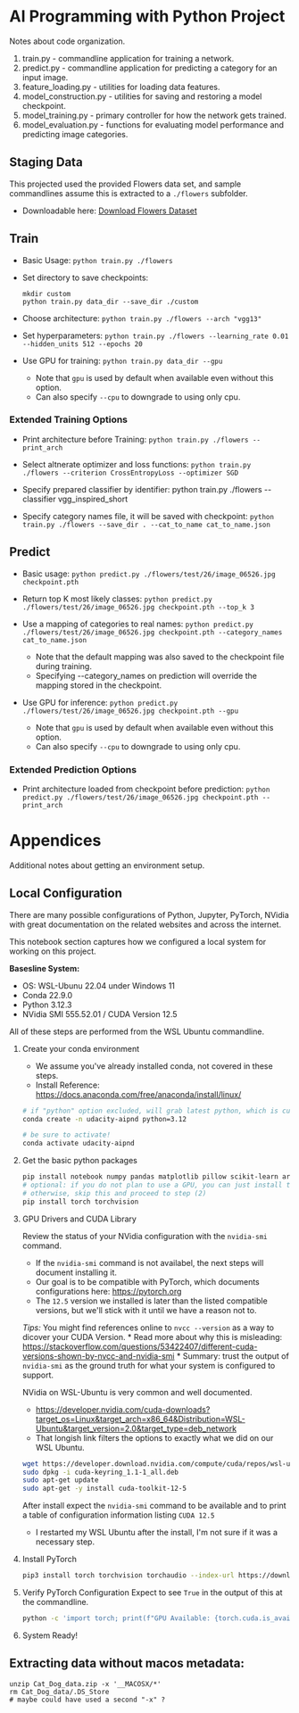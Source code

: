 # AI Programming with Python Project

Notes about code organization.

1. train.py - commandline application for training a network.
1. predict.py - commandline application for predicting a category for an input image.
1. feature_loading.py - utilities for loading data features.
1. model_construction.py - utilities for saving and restoring a model checkpoint.
1. model_training.py - primary controller for how the network gets trained.
1. model_evaluation.py - functions for evaluating model performance and predicting image categories.

## Staging Data

This projected used the provided Flowers data set, and sample commandlines assume this is extracted to a `./flowers` subfolder.
* Downloadable here: [Download Flowers Dataset](https://s3.amazonaws.com/content.udacity-data.com/nd089/flower_data.tar.gz)

## Train

* Basic Usage: `python train.py ./flowers`

* Set directory to save checkpoints: 
    ```
    mkdir custom
    python train.py data_dir --save_dir ./custom
    ```

* Choose architecture: `python train.py ./flowers --arch "vgg13"`

* Set hyperparameters: `python train.py ./flowers --learning_rate 0.01 --hidden_units 512 --epochs 20`

* Use GPU for training: `python train.py data_dir --gpu`
    * Note that `gpu` is used by default when available even without this option.
    * Can also specify `--cpu` to downgrade to using only cpu.

### Extended Training Options

* Print architecture before Training: `python train.py ./flowers --print_arch`

* Select altnerate optimizer and loss functions: `python train.py ./flowers --criterion CrossEntropyLoss --optimizer SGD`

* Specify prepared classifier by identifier: python train.py ./flowers --classifier vgg_inspired_short

* Specify category names file, it will be saved with checkpoint: `python train.py ./flowers --save_dir . --cat_to_name cat_to_name.json`

## Predict

* Basic usage: `python predict.py ./flowers/test/26/image_06526.jpg checkpoint.pth`

* Return top K most likely classes: `python predict.py ./flowers/test/26/image_06526.jpg checkpoint.pth --top_k 3`

* Use a mapping of categories to real names: `python predict.py ./flowers/test/26/image_06526.jpg checkpoint.pth --category_names cat_to_name.json`
    * Note that the default mapping was also saved to the checkpoint file during training.
    * Specifying --category_names on prediction will override the mapping stored in the checkpoint.

* Use GPU for inference: `python predict.py ./flowers/test/26/image_06526.jpg checkpoint.pth --gpu`
    * Note that `gpu` is used by default when available even without this option.
    * Can also specify `--cpu` to downgrade to using only cpu.

### Extended Prediction Options

* Print architecture loaded from checkpoint before prediction: `python predict.py ./flowers/test/26/image_06526.jpg checkpoint.pth --print_arch`

# Appendices

Additional notes about getting an environment setup.

## Local Configuration

There are many possible configurations of Python, Jupyter, PyTorch, NVidia with great documentation on the related websites and across the internet.

This notebook section captures how we configured a local system for working on this project.

**Basesline System:** 
* OS: WSL-Ubunu 22.04 under Windows 11
* Conda 22.9.0
* Python 3.12.3
* NVidia SMI 555.52.01 / CUDA Version 12.5

All of these steps are performed from the WSL Ubuntu commandline.

1. Create your conda environment
    * We assume you've already installed conda, not covered in these steps.
    * Install Reference: https://docs.anaconda.com/free/anaconda/install/linux/
    
    ```bash
    # if "python" option excluded, will grab latest python, which is currently also 3.12
    conda create -n udacity-aipnd python=3.12

    # be sure to activate!
    conda activate udacity-aipnd
    ```


2. Get the basic python packages
    ```bash
    pip install notebook numpy pandas matplotlib pillow scikit-learn argparse
    # optional: if you do not plan to use a GPU, you can just install torch and torchvision like this and stop here.
    # otherwise, skip this and proceed to step (2)
    pip install torch torchvision
    ```


3. GPU Drivers and CUDA Library

    Review the status of your NVidia configuration with the `nvidia-smi` command.
    * If the `nvidia-smi` command is not availabel, the next steps will document installing it.
    * Our goal is to be compatible with PyTorch, which documents configurations here: https://pytorch.org
    * The `12.5` version we installed is later than the listed compatible versions, but we'll stick with it until we have a reason not to.
    
    *Tips:* You might find references online to `nvcc --version` as a way to dicover your CUDA Version.
        * Read more about why this is misleading: https://stackoverflow.com/questions/53422407/different-cuda-versions-shown-by-nvcc-and-nvidia-smi
        * Summary: trust the output of `nvidia-smi` as the ground truth for what your system is configured to support.

    NVidia on WSL-Ubuntu is very common and well documented.
    * https://developer.nvidia.com/cuda-downloads?target_os=Linux&target_arch=x86_64&Distribution=WSL-Ubuntu&target_version=2.0&target_type=deb_network
    * That longish link filters the options to exactly what we did on our WSL Ubuntu.

    ```bash
    wget https://developer.download.nvidia.com/compute/cuda/repos/wsl-ubuntu/x86_64/cuda-keyring_1.1-1_all.deb
    sudo dpkg -i cuda-keyring_1.1-1_all.deb
    sudo apt-get update
    sudo apt-get -y install cuda-toolkit-12-5
    ```

    After install expect the `nvidia-smi` command to be available and to print a table of configuration information listing `CUDA 12.5`
    * I restarted my WSL Ubuntu after the install, I'm not sure if it was a necessary step.


4. Install PyTorch
    ```bash
    pip3 install torch torchvision torchaudio --index-url https://download.pytorch.org/whl/cu121
    ```


5. Verify PyTorch Configuration
    Expect to see `True` in the output of this at the commandline.
    ```bash
    python -c 'import torch; print(f"GPU Available: {torch.cuda.is_available()}")'
    ```

6. System Ready!


## Extracting data without macos metadata:

```
unzip Cat_Dog_data.zip -x '__MACOSX/*'
rm Cat_Dog_data/.DS_Store
# maybe could have used a second "-x" ?
```
